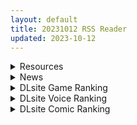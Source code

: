 ```yaml
---
layout: default
title: 20231012 RSS Reader
updated: 2023-10-12
---
```


<details class='content-parent'>
<summary>
Resources
</summary>
<details class='content-child'>
<summary>
<span class='rss-title'> [18禁原创][末世妖女]第三十六章 </span> <a class='rss-link' href='https://gmgard.com/gm123858' target='_blank'>&nbsp;</a>
<div class='rss-published'> 🕛 20231011 16:32:40</div>
</summary>
<img src="https://static.gmgard.us/Images/upload/58195120013122765.jpg" /><br /><p>小铺垫了一点......就当是让情节充实一点吧，反正我是照长篇起步去的。（能写100+章）</p>
</details>
<details class='content-child'>
<summary>
<span class='rss-title'> (合集)[瑞树汉化][花巻かえる] キミの連れ子に恋してる。(我已恋上我家的小孩) 1-8话 </span> <a class='rss-link' href='https://gmgard.com/gm123857' target='_blank'>&nbsp;</a>
<div class='rss-published'> 🕛 20231011 15:09:26</div>
</summary>
<img src="https://static.gmgard.us/Images/upload/67287112309263376.jpg" /><br /><p>继父与女装继子的背德故事。</p>
</details>
<details class='content-child'>
<summary>
<span class='rss-title'> [RJ01104486] [MAG館(v-mag)]MAG館 HEROINE WORKs </span> <a class='rss-link' href='https://gmgard.com/gm123856' target='_blank'>&nbsp;</a>
<div class='rss-published'> 🕛 20231011 14:52:26</div>
</summary>
<img src="https://static.gmgard.us/Images/upload/18280112241581987.jpg" /><br /><p>■内容
コミックマーケット102用に描き下ろした
MAG館の歴代ヒロインのイラスト冊子28Pを収録の他
DL版には特別に差分を追加し13本のエピソードを
一纏めにした作品となっております。

エピーソドが全て別れている為短な時間で
気軽に愉しむことが出来ます!
今日はどの娘でヌこうかな?
13人のヒロインから選り取り見取り
お好き娘をお選び下さい。
※一部パロディキャラクターも混ざっております。
</p>
</details>
<details class='content-child'>
<summary>
<span class='rss-title'> [かもたま] ふたなり濃厚孕ませ愛 </span> <a class='rss-link' href='https://gmgard.com/gm123855' target='_blank'>&nbsp;</a>
<div class='rss-published'> 🕛 20231011 14:45:35</div>
</summary>
<img src="https://static.gmgard.us/Images/upload/77732112107442052.jpg" /><br /><p>这个作者的另一本单行本，全部为扶她X扶她最后成为一家人的故事，之前一部亭子里也有（自行添加压缩后缀）</p>
</details>
<details class='content-child'>
<summary>
<span class='rss-title'> [RJ01104080][あわこと屋] 親戚の子とお泊まりだから </span> <a class='rss-link' href='https://gmgard.com/gm123853' target='_blank'>&nbsp;</a>
<div class='rss-published'> 🕛 20231011 13:01:18</div>
</summary>
<img src="https://static.gmgard.us/Images/upload/9448112053150647.jpg" /><br /><p>亲戚家的孩子借宿到阿姨家中</p>
</details>
<details class='content-child'>
<summary>
<span class='rss-title'> [无修正][未知字幕组][BOOTLEG] グリーン・アイズ ―姉キュン! より― THE ANIMATION </span> <a class='rss-link' href='https://gmgard.com/gm123854' target='_blank'>&nbsp;</a>
<div class='rss-published'> 🕛 20231011 13:01:06</div>
</summary>
<img src="https://iili.io/J37QWmb.gif" /><br /><p>柚木弟控作品 姐姐调戏弟弟 逆推弟弟&nbsp;</p>
</details>
<details class='content-child'>
<summary>
<span class='rss-title'> [P站ID=260835][きんく] 作品合集 截至至 23.10.05[9.5G] </span> <a class='rss-link' href='https://gmgard.com/gm123851' target='_blank'>&nbsp;</a>
<div class='rss-published'> 🕛 20231011 08:45:53</div>
</summary>
<img src="https://static.gmgard.us/Images/upload/78141111610225389.jpg" /><br /><p>入正：https://www.pixiv.net/users/260835</p>
</details>
<details class='content-child'>
<summary>
<span class='rss-title'> [18禁原创][末世妖女]第三十五章 </span> <a class='rss-link' href='https://gmgard.com/gm123850' target='_blank'>&nbsp;</a>
<div class='rss-published'> 🕛 20231011 06:41:28</div>
</summary>
<img src="https://static.gmgard.us/Images/upload/58116110419533092.jpg" /><br /><p>普普通通的一发，似乎这样才是比较正常的。按理说后面应该再接几章这样的，我不要啊......</p>
</details>

</details>
<details class='content-parent'>
<summary>
News
</summary>
<details class='content-child'>
<summary>
<span class='rss-title'> Steam新品節紳士發車！Playmeow玩喵帶來5款新作試玩版 </span> <a class='rss-link' href='https://www.4gamers.com.tw/news/detail/60178/steam-next-fest-2023-playmeow-2' target='_blank'>&nbsp;</a>
<div class='rss-published'> 🕛 20231011 17:32:06</div>
</summary>
<img src="https://img.4gamers.com.tw/news-image/cb552ae7-a167-4d69-8cfb-5e2645ed1bc7.jpg"/>
坐穩了
</details>
<details class='content-child'>
<summary>
<span class='rss-title'> Steam十月新品節開跑，芒果派對8款新作免費試玩 </span> <a class='rss-link' href='https://www.4gamers.com.tw/news/detail/60170/steam-next-fest-2023-mango-party' target='_blank'>&nbsp;</a>
<div class='rss-published'> 🕛 20231011 13:03:00</div>
</summary>
<img src="https://img.4gamers.com.tw/news-image/74dee6f0-6e71-4d8f-ab30-6a98b159ad98.jpg"/>
把握最後幾天
</details>

</details>
<details class='content-parent'>
<summary>
DLsite Game Ranking
</summary>
<details class='content-child'>
<summary>
<span class='rss-title'> ハチナ怪異譚 [八角家] </span> <a class='rss-link' href='https://www.dlsite.com/maniax/work/=/product_id/RJ431925.html' target='_blank'>&nbsp;</a>
<div class='rss-published'> 🕛 20231012 13:09:50</div>
</summary>
<img src ="http://img.dlsite.jp/modpub/images2/work/doujin/RJ432000/RJ431925_img_main.jpg"/><br/>ぴっちりインナー和装少女が催眠・拘束・状態異常まみれになりながら戦う濃厚Hアクション
</details>
<details class='content-child'>
<summary>
<span class='rss-title'> 駆動妖精アイディールレイズ [Riez-ON] </span> <a class='rss-link' href='https://www.dlsite.com/maniax/work/=/product_id/RJ406835.html' target='_blank'>&nbsp;</a>
<div class='rss-published'> 🕛 20231012 13:09:50</div>
</summary>
<img src ="http://img.dlsite.jp/modpub/images2/work/doujin/RJ407000/RJ406835_img_main.jpg"/><br/>「舞え、超音速の機械妖精」近未来SFハイスピード3Dアクションへようこそ
</details>
<details class='content-child'>
<summary>
<span class='rss-title'> 二人は配信者~NTR!?~ [O-MAn-GAMEs] </span> <a class='rss-link' href='https://www.dlsite.com/maniax/work/=/product_id/RJ01106490.html' target='_blank'>&nbsp;</a>
<div class='rss-published'> 🕛 20231012 13:09:50</div>
</summary>
<img src ="http://img.dlsite.jp/modpub/images2/work/doujin/RJ01107000/RJ01106490_img_main.jpg"/><br/>とある配信者のお話し。主人公はちょっとした有名な配信者!フォロワーを家を誘ってエッチする。だが主人公の兄が…
</details>
<details class='content-child'>
<summary>
<span class='rss-title'> 【繁體中文版】ROOM [SORAREVO] </span> <a class='rss-link' href='https://www.dlsite.com/maniax/work/=/product_id/RJ01105810.html' target='_blank'>&nbsp;</a>
<div class='rss-published'> 🕛 20231012 13:09:50</div>
</summary>
<img src ="http://img.dlsite.jp/modpub/images2/work/doujin/RJ01106000/RJ01105810_img_main.jpg"/><br/>偷窺女孩子的生活，盜攝洗腦模擬遊戲
</details>
<details class='content-child'>
<summary>
<span class='rss-title'> 護身術道場 秘密のNTRレッスン -葵編- [WAKUWAKU] </span> <a class='rss-link' href='https://www.dlsite.com/maniax/work/=/product_id/RJ01083821.html' target='_blank'>&nbsp;</a>
<div class='rss-published'> 🕛 20231012 13:09:50</div>
</summary>
<img src ="http://img.dlsite.jp/modpub/images2/work/doujin/RJ01084000/RJ01083821_img_main.jpg"/><br/>護身術道場 秘密のNTRレッスンのDLCをプレイする為には、別途ゲーム本体が必要です。山神の娘である葵ちゃんと主人公のストーリーを描いています。
</details>

</details>
<details class='content-parent'>
<summary>
DLsite Voice Ranking
</summary>
<details class='content-child'>
<summary>
<span class='rss-title'> チンカス掃除までしてくれる世話焼きな妹JKとの生活 [スイカ熟成保証委員会] </span> <a class='rss-link' href='https://www.dlsite.com/maniax/work/=/product_id/RJ01086281.html' target='_blank'>&nbsp;</a>
<div class='rss-published'> 🕛 20231012 13:09:53</div>
</summary>
<img src ="http://img.dlsite.jp/modpub/images2/work/doujin/RJ01087000/RJ01086281_img_main.jpg"/><br/>ある日、リビングでうたた寝をしていたあなたは、下腹部の妙な快感で目を覚ます。 美奈穂があなたのペニスを咥え、舌と唇で丹念にチンカス掃除をしていた──
</details>
<details class='content-child'>
<summary>
<span class='rss-title'> 【⭐️終了まで僅か!!レビュー投稿で全員にプレゼント企画⭐️】隣の席の一ノ瀬さん。クールでダウナーな彼女との駆け引きえっち。【透き通る低音】 [桃色みんと] </span> <a class='rss-link' href='https://www.dlsite.com/maniax/work/=/product_id/RJ01075068.html' target='_blank'>&nbsp;</a>
<div class='rss-published'> 🕛 20231012 13:09:53</div>
</summary>
<img src ="http://img.dlsite.jp/modpub/images2/work/doujin/RJ01076000/RJ01075068_img_main.jpg"/><br/>あるきっかけで、“隣の席の一ノ瀬さん”のセフレになる事に…。お互いがヤりたい時にヤる関係…。そのクールな性格からは想像できない程に、彼女の性欲は強くて…。手コキする彼女の手が少し冷たい事…。彼女の秘所が火傷しそうなほどに熱い事…。最奥を突けば押し殺すように吐息を漏らす事を…。”僕”は知っている…。「私らセフレでしょ?何の用かって…セックスしかないじゃん…」
</details>
<details class='content-child'>
<summary>
<span class='rss-title'> 通勤道中であの娘がみだらな行為をしてくる話【ASMRボイスドラマ版】 [噓つき屋別館] </span> <a class='rss-link' href='https://www.dlsite.com/maniax/work/=/product_id/RJ01084305.html' target='_blank'>&nbsp;</a>
<div class='rss-published'> 🕛 20231012 13:09:53</div>
</summary>
<img src ="http://img.dlsite.jp/modpub/images2/work/doujin/RJ01085000/RJ01084305_img_main.jpg"/><br/>毎日億劫な通勤電車の中、いつも向かいに座っているあの娘。彼女はある日、あなたに向かってスカートをまくってパンツを見せつけてきた。毎朝パンツを見せつけられ彼女のエロさにハマっていってしまう…… もっと”イイコト”を期待して隣に座ってみると、期待に応えるように今度手コキをしてくれた。どうやら彼女もこの行為を楽しんでいる様子……
</details>
<details class='content-child'>
<summary>
<span class='rss-title'> 異世界娘のデリヘル嬢～当店人気No.1がご主人様の精液を空っぽになるまで搾り尽くします～ [ファウナス] </span> <a class='rss-link' href='https://www.dlsite.com/maniax/work/=/product_id/RJ393858.html' target='_blank'>&nbsp;</a>
<div class='rss-published'> 🕛 20231012 13:09:53</div>
</summary>
<img src ="http://img.dlsite.jp/modpub/images2/work/doujin/RJ394000/RJ393858_img_main.jpg"/><br/>在籍する女の子が全員、異世界からやってきた美少女だというデリヘル店。 どうやら彼女たちにとって、精液は魔力の源であるらしい
</details>
<details class='content-child'>
<summary>
<span class='rss-title'> 女が下等生物を支配する完全女性上位社会【わる～い調教師が反逆者の男を徹底的にマゾ犬調教して、びゅるびゅる敗北射精をさせる話】 [常世常闇所々] </span> <a class='rss-link' href='https://www.dlsite.com/maniax/work/=/product_id/RJ01065829.html' target='_blank'>&nbsp;</a>
<div class='rss-published'> 🕛 20231012 13:09:53</div>
</summary>
<img src ="http://img.dlsite.jp/modpub/images2/work/doujin/RJ01066000/RJ01065829_img_main.jpg"/><br/>完全女性上位社会で女に歯向かう革命軍リーダーをマゾ犬調教して、完全に屈服させるマゾ向けの話です。女達に拘束されてしまった主人公は二人の調教師から何度も精液を搾り取られます…左右からムチムチボディを密着され、耳元で甘く囁かれながら…ごめんなさい屈服射精、四つん這いマゾ犬調教…主人公は女に敗北する快感を教え込まれて、最後には女尊男卑思想に矯正されてしまいます…CV 陽向葵ゅか様,秋野かえで様
</details>

</details>
<details class='content-parent'>
<summary>
DLsite Comic Ranking
</summary>
<details class='content-child'>
<summary>
<span class='rss-title'> ヒル○ャールの肉床～波沫の章～ [可老家] </span> <a class='rss-link' href='https://www.dlsite.com/maniax/work/=/product_id/RJ01100852.html' target='_blank'>&nbsp;</a>
<div class='rss-published'> 🕛 20231012 13:09:55</div>
</summary>
<img src ="http://img.dlsite.jp/modpub/images2/work/doujin/RJ01101000/RJ01100852_img_main.jpg"/><br/>敗北したヒロインが魔物に捕まり、日々輪姦され、やがて孕み袋肉奴隷に堕ちる話。
</details>
<details class='content-child'>
<summary>
<span class='rss-title'> 夏のヤリなおし4 [水蓮の宿] </span> <a class='rss-link' href='https://www.dlsite.com/maniax/work/=/product_id/RJ01073324.html' target='_blank'>&nbsp;</a>
<div class='rss-published'> 🕛 20231012 13:09:55</div>
</summary>
<img src ="http://img.dlsite.jp/modpub/images2/work/doujin/RJ01074000/RJ01073324_img_main.jpg"/><br/>夏×田舎×隣家の美人母×汗だくセックス  誰もが一度は夢想し求めたであろう 最高の‘夏’をサークル‘水蓮の宿’が描き出す  幼馴染の母(元教師)xかつての教え子
</details>
<details class='content-child'>
<summary>
<span class='rss-title'> Bokki like a rock [F.W.ZHolic] </span> <a class='rss-link' href='https://www.dlsite.com/maniax/work/=/product_id/RJ01087760.html' target='_blank'>&nbsp;</a>
<div class='rss-published'> 🕛 20231012 13:09:55</div>
</summary>
<img src ="http://img.dlsite.jp/modpub/images2/work/doujin/RJ01088000/RJ01087760_img_main.jpg"/><br/>ふたなりぼっちちゃん
</details>
<details class='content-child'>
<summary>
<span class='rss-title'> まんこく武術会3〜鬼逝き⭐くノ一拷問編〜 [岡本画伯] </span> <a class='rss-link' href='https://www.dlsite.com/maniax/work/=/product_id/RJ01093491.html' target='_blank'>&nbsp;</a>
<div class='rss-published'> 🕛 20231012 13:09:55</div>
</summary>
<img src ="http://img.dlsite.jp/modpub/images2/work/doujin/RJ01094000/RJ01093491_img_main.jpg"/><br/>女子高生くノ一 が魔人を絶滅させるべく立ち上がった! しかし返り討ちに遭い、魔人たちの【快楽忍術】の餌食になってしまう・・!
</details>
<details class='content-child'>
<summary>
<span class='rss-title'> カモミールタイム [URAN-FACTORY] </span> <a class='rss-link' href='https://www.dlsite.com/maniax/work/=/product_id/RJ298775.html' target='_blank'>&nbsp;</a>
<div class='rss-published'> 🕛 20231012 13:09:55</div>
</summary>
<img src ="http://img.dlsite.jp/modpub/images2/work/doujin/RJ299000/RJ298775_img_main.jpg"/><br/>夕●改二と時●改二が二人がかりで可愛くえっちに提督を癒やしてくれます!
</details>

</details>
